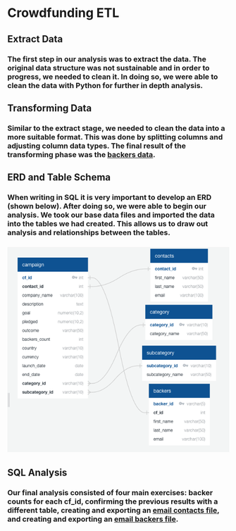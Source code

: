 # Crowdfunding ETL

## Extract Data

### The first step in our analysis was to extract the data. The original data structure was not sustainable and in order to progress, we needed to clean it. In doing so, we were able to clean the data with Python for further in depth analysis.

## Transforming Data

### Similar to the extract stage, we needed to clean the data into a more suitable format. This was done by splitting columns and adjusting column data types. The final result of the transforming phase was the [backers data](https://github.com/Ctblossey/Crowdfunding-ETL/blob/main/Files/backers.csv).

## ERD and Table Schema

### When writing in SQL it is very important to develop an ERD (shown below). After doing so, we were able to begin our analysis. We took our base data files and imported the data into the tables we had created. This allows us to draw out analysis and relationships between the tables.

### ![ERD](https://github.com/Ctblossey/Crowdfunding-ETL/blob/main/ERD/crowdfunding_db_relationships.png)

## SQL Analysis

### Our final analysis consisted of four main exercises: backer counts for each cf_id, confirming the previous results with a different table, creating and exporting an [email contacts file](https://github.com/Ctblossey/Crowdfunding-ETL/blob/main/Files/email_contacts_remaining_goal_amount.csv), and creating and exporting an [email backers file](https://github.com/Ctblossey/Crowdfunding-ETL/blob/main/Files/email_backers_remaining_goal_amount.csv).